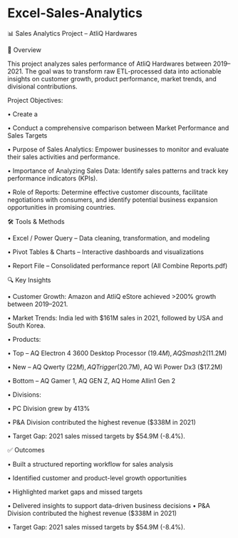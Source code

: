 # Excel-Sales-Analytics

📊 Sales Analytics Project – AtliQ Hardwares

📌 Overview

This project analyzes sales performance of AtliQ Hardwares between 2019–2021. The goal was to transform raw ETL-processed data into actionable insights on customer growth, product performance, market trends, and divisional contributions.

Project Objectives:

• Create a 

• Conduct a comprehensive comparison between Market Performance and Sales Targets

• Purpose of Sales Analytics: Empower businesses to monitor and evaluate their sales activities and performance.

• Importance of Analyzing Sales Data: Identify sales patterns and track key performance indicators (KPIs).

• Role of Reports: Determine effective customer discounts, facilitate negotiations with consumers, and identify potential business expansion opportunities in promising countries.

🛠 Tools & Methods

• Excel / Power Query – Data cleaning, transformation, and modeling

• Pivot Tables & Charts – Interactive dashboards and visualizations

• Report File – Consolidated performance report (All Combine Reports.pdf)

🔍 Key Insights

• Customer Growth: Amazon and AtliQ eStore achieved >200% growth between 2019–2021.

• Market Trends: India led with $161M sales in 2021, followed by USA and South Korea.

• Products:

  • Top – AQ Electron 4 3600 Desktop Processor ($19.4M), AQ Smash 2 ($11.2M)

  • New – AQ Qwerty ($22M), AQ Trigger ($20.7M), AQ Wi Power Dx3 ($17.2M)

  • Bottom – AQ Gamer 1, AQ GEN Z, AQ Home Allin1 Gen 2

• Divisions:

  • PC Division grew by 413%
  
  • P&A Division contributed the highest revenue ($338M in 2021)

• Target Gap: 2021 sales missed targets by $54.9M (-8.4%).

✅ Outcomes

• Built a structured reporting workflow for sales analysis

• Identified customer and product-level growth opportunities

• Highlighted market gaps and missed targets

• Delivered insights to support data-driven business decisions
• P&A Division contributed the highest revenue ($338M in 2021)

• Target Gap: 2021 sales missed targets by $54.9M (-8.4%).
